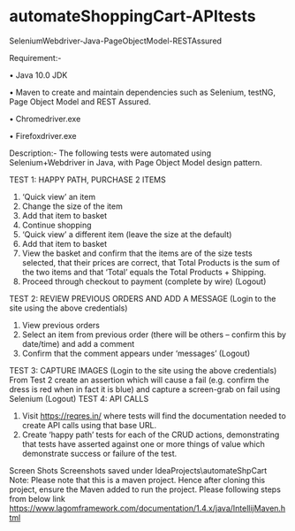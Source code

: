 # automateShoppingCart-APItests
SeleniumWebdriver-Java-PageObjectModel-RESTAssured

Requirement:-

•	Java 10.0 JDK

•	Maven to create and maintain dependencies such as Selenium, testNG, Page Object Model and REST Assured.

•	Chromedriver.exe

•	Firefoxdriver.exe 


Description:-
The following   tests were automated using Selenium+Webdriver in Java, with Page Object Model design pattern.

TEST 1: HAPPY PATH, PURCHASE 2 ITEMS 
1. ‘Quick view’ an item 
2. Change the size of the item 
3. Add that item to basket 
4. Continue shopping 
5. ‘Quick view’ a different item (leave the size at the default) 
6. Add that item to basket 
7. View the basket and confirm that the items are of the size tests selected, that their prices are correct, that Total Products is the sum of the two items and that ‘Total’ equals the Total Products + Shipping. 
8. Proceed through checkout to payment (complete by wire) 
(Logout) 

TEST 2: REVIEW PREVIOUS ORDERS AND ADD A MESSAGE 
(Login to the site using the above credentials) 
1. View previous orders 
2. Select an item from previous order (there will be others – confirm this by date/time) and add a comment 
3. Confirm that the comment appears under ‘messages’ 
(Logout) 

TEST 3: CAPTURE IMAGES 
(Login to the site using the above credentials) 
From Test 2 create an assertion which will cause a fail (e.g. confirm the dress is red when in fact it is blue) and capture a screen-grab on fail using Selenium 
(Logout) 
TEST 4: API CALLS 
1. Visit https://reqres.in/ where tests will find the documentation needed to create API calls using that base URL. 
2. Create ‘happy path’ tests for each of the CRUD actions, demonstrating that tests have asserted against one or more things of value which demonstrate success or failure of the test. 

Screen Shots
Screenshots saved under IdeaProjects\automateShpCart
Note: Please note that this is a maven project. Hence after cloning this project, ensure the Maven added to run the project. 
Please following steps from below link
https://www.lagomframework.com/documentation/1.4.x/java/IntellijMaven.html
